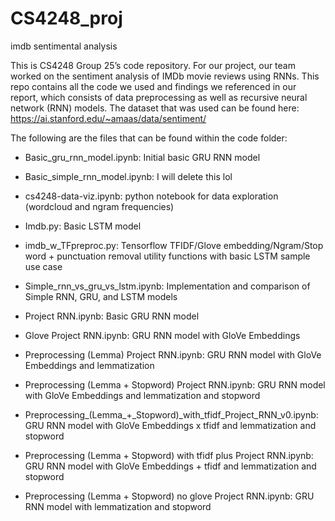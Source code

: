 # CS4248_proj
imdb sentimental analysis

This is CS4248 Group 25’s code repository. For our project, our team worked on the sentiment analysis of IMDb movie reviews using RNNs. This repo contains all the code we used and findings we referenced in our report, which consists of data preprocessing as well as recursive neural network (RNN) models. The dataset that was used can be found here: https://ai.stanford.edu/~amaas/data/sentiment/ 

The following are the files that can be found within the code folder:
- Basic_gru_rnn_model.ipynb: Initial basic GRU RNN model
- Basic_simple_rnn_model.ipynb: I will delete this lol
- cs4248-data-viz.ipynb:  python notebook for data exploration (wordcloud and ngram frequencies) 
- Imdb.py: Basic LSTM model
- imdb_w_TFpreproc.py: Tensorflow TFIDF/Glove embedding/Ngram/Stop word + punctuation removal utility functions with basic LSTM sample use case
- Simple_rnn_vs_gru_vs_lstm.ipynb: Implementation and comparison of Simple RNN, GRU, and LSTM models

- Project RNN.ipynb: Basic GRU RNN model
- Glove Project RNN.ipynb: GRU RNN model with GloVe Embeddings
- Preprocessing (Lemma) Project RNN.ipynb: GRU RNN model with GloVe Embeddings and lemmatization
- Preprocessing (Lemma + Stopword) Project RNN.ipynb: GRU RNN model with GloVe Embeddings and lemmatization and stopword
- Preprocessing_(Lemma_+_Stopword)_with_tfidf_Project_RNN_v0.ipynb: GRU RNN model with GloVe Embeddings x tfidf and lemmatization and stopword
- Preprocessing (Lemma + Stopword) with tfidf plus Project RNN.ipynb: GRU RNN model with GloVe Embeddings + tfidf and lemmatization and stopword
- Preprocessing (Lemma + Stopword) no glove Project RNN.ipynb: GRU RNN model with lemmatization and stopword
